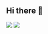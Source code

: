 ## Hi there 👋

![](https://streak-stats.demolab.com?user=mrbumcum&theme=transparent&hide_border=true&date_format=j%20M%5B%20Y%5D)
![](https://github-readme-stats.vercel.app/api/top-langs/?username=mrbumcum&theme=transparent&hide_border=true&date_format=j%20M%5B%20Y%5D&exclude_repo=phy-494,nba-playstyle-clustering&layout=compact)
<!--
**bumcums/bumcums** is a ✨ _special_ ✨ repository because its `README.md` (this file) appears on your GitHub profile.

Here are some ideas to get you started:

- 🔭 I’m currently working on ...
- 🌱 I’m currently learning ...
- 👯 I’m looking to collaborate on ...
- 🤔 I’m looking for help with ...
- 💬 Ask me about ...
- 📫 How to reach me: ...
- 😄 Pronouns: ...
- ⚡ Fun fact: ...
-->
